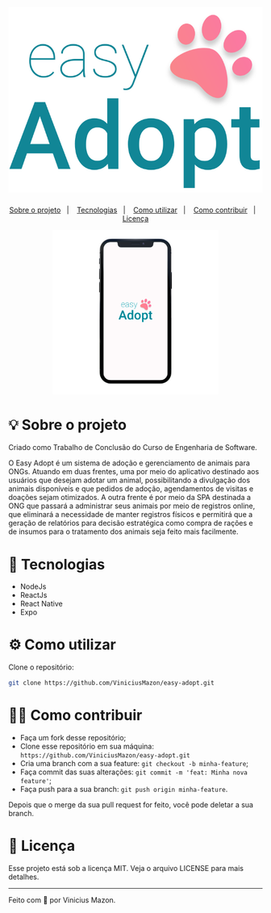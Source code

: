 <h1 align="center">
    <img alt="easyAdopt" title="easyAdopt" src="docs\logo.svg" />
</h1>

<p align="center">
  <a href="#-sobre-o-projeto">Sobre o projeto</a>&nbsp;&nbsp;&nbsp;|&nbsp;&nbsp;&nbsp;
  <a href="#-tecnologias">Tecnologias</a>&nbsp;&nbsp;&nbsp;|&nbsp;&nbsp;&nbsp;
  <a href="#-como-utilizar">Como utilizar</a>&nbsp;&nbsp;&nbsp;|&nbsp;&nbsp;&nbsp;
  <a href="#-como-contribuir">Como contribuir</a>&nbsp;&nbsp;&nbsp;|&nbsp;&nbsp;&nbsp;
  <a href="#-licença">Licença</a>
</p>


<p align="center">
  <img alt="easyAdopt" src="docs/mobile.png" width="65%">
</p>

# 💡 Sobre o projeto
Criado como Trabalho de Conclusão do Curso de Engenharia de Software.

O Easy Adopt é um sistema de adoção e gerenciamento de animais para ONGs. Atuando em duas frentes, uma por meio do aplicativo destinado aos usuários que desejam adotar um animal, possibilitando a divulgação dos animais disponíveis e que pedidos de adoção, agendamentos de visitas e doações sejam otimizados. A outra frente é por meio da SPA destinada a ONG que passará a administrar seus animais por meio de registros online, que eliminará a necessidade de manter registros físicos e permitirá que a geração de relatórios para decisão estratégica como compra de rações e de insumos para o tratamento dos animais seja feito mais facilmente. 



# 🔬 Tecnologias

* NodeJs
* ReactJs
* React Native
* Expo



# ⚙️ Como utilizar

Clone o repositório:

```bash
git clone https://github.com/ViniciusMazon/easy-adopt.git
```



# 🖖🏻 Como contribuir

- Faça um fork desse repositório;
- Clone esse repositório em sua máquina: `https://github.com/ViniciusMazon/easy-adopt.git`
- Cria uma branch com a sua feature: `git checkout -b minha-feature`;
- Faça commit das suas alterações: `git commit -m 'feat: Minha nova feature'`;
- Faça push para a sua branch: `git push origin minha-feature`.

Depois que o merge da sua pull request for feito, você pode deletar a sua branch.



# 📃 Licença

Esse projeto está sob a licença MIT. Veja o arquivo LICENSE para mais detalhes.

---

Feito com 🖤 por Vinicius Mazon.


